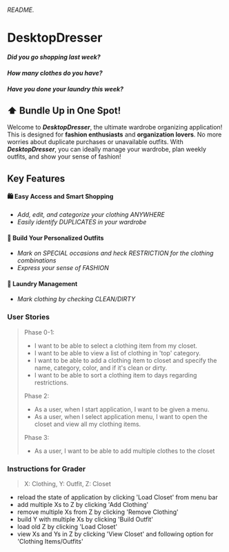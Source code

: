 ###### README.

# DesktopDresser

#### *Did you go shopping last week?*
#### *How many clothes do you have?*
#### *Have you done your laundry this week?*


## :arrow_up: Bundle Up in One Spot!

Welcome to ***DesktopDresser***, the ultimate wardrobe organizing application!
This is designed for **fashion enthusiasts** and **organization lovers**.
No more worries about duplicate purchases or unavailable outfits.
With ***DesktopDresser***, you can ideally manage your wardrobe, plan weekly outfits,
and show your sense of fashion!


## Key Features

#### :shopping: Easy Access and Smart Shopping
- *Add, edit, and categorize your clothing ANYWHERE*
- *Easily identify DUPLICATES in your wardrobe*

#### :memo: Build Your Personalized Outfits
- *Mark on SPECIAL occasions and heck RESTRICTION for the clothing combinations*
- *Express your sense of FASHION*

#### :basket: Laundry Management
- *Mark clothing by checking CLEAN/DIRTY*


### User Stories

> Phase 0-1:
> - I want to be able to select a clothing item from my closet.
> - I want to be able to view a list of clothing in 'top' category.
> - I want to be able to add a clothing item to closet and specify the name, category, color, and if it's clean or dirty.
> - I want to be able to sort a clothing item to days regarding restrictions.
> 
> Phase 2:
> - As a user, when I start application, I want to be given a menu.
> - As a user, when I select application menu, I want to open the closet and view all my clothing items.
> 
> Phase 3:
> - As a user, I want to be able to add multiple clothes to the closet

### Instructions for Grader

> X: Clothing, Y: Outfit, Z: Closet
- reload the state of application by clicking 'Load Closet' from menu bar
- add multiple Xs to Z by clicking 'Add Clothing' 
- remove multiple Xs from Z by clicking 'Remove Clothing'
- build Y with multiple Xs by clicking 'Build Outfit'
- load old Z by clicking 'Load Closet'
- view Xs and Ys in Z by clicking 'View Closet' and following option for 'Clothing Items/Outfits'